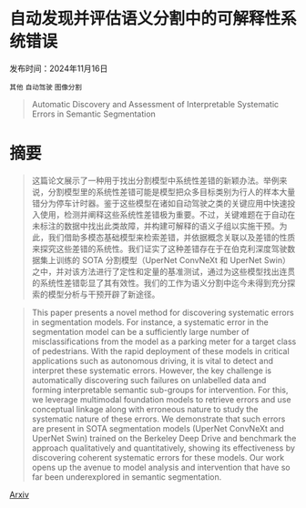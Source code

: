 # 自动发现并评估语义分割中的可解释性系统错误

发布时间：2024年11月16日

`其他` `自动驾驶` `图像分割`

> Automatic Discovery and Assessment of Interpretable Systematic Errors in Semantic Segmentation

# 摘要

> 这篇论文展示了一种用于找出分割模型中系统性差错的新颖办法。举例来说，分割模型里的系统性差错可能是模型把众多目标类别为行人的样本大量错分为停车计时器。鉴于这些模型在诸如自动驾驶之类的关键应用中快速投入使用，检测并阐释这些系统性差错极为重要。不过，关键难题在于自动在未标注的数据中找出此类故障，并构建可解释的语义子组以实施干预。为此，我们借助多模态基础模型来检索差错，并依据概念关联以及差错的性质来探究这些差错的系统性。我们证实了这种差错存在于在伯克利深度驾驶数据集上训练的 SOTA 分割模型（UperNet ConvNeXt 和 UperNet Swin）之中，并对该方法进行了定性和定量的基准测试，通过为这些模型找出连贯的系统性差错彰显了其有效性。我们的工作为语义分割中迄今未得到充分探索的模型分析与干预开辟了新途径。

> This paper presents a novel method for discovering systematic errors in segmentation models. For instance, a systematic error in the segmentation model can be a sufficiently large number of misclassifications from the model as a parking meter for a target class of pedestrians. With the rapid deployment of these models in critical applications such as autonomous driving, it is vital to detect and interpret these systematic errors. However, the key challenge is automatically discovering such failures on unlabelled data and forming interpretable semantic sub-groups for intervention. For this, we leverage multimodal foundation models to retrieve errors and use conceptual linkage along with erroneous nature to study the systematic nature of these errors. We demonstrate that such errors are present in SOTA segmentation models (UperNet ConvNeXt and UperNet Swin) trained on the Berkeley Deep Drive and benchmark the approach qualitatively and quantitatively, showing its effectiveness by discovering coherent systematic errors for these models. Our work opens up the avenue to model analysis and intervention that have so far been underexplored in semantic segmentation.

[Arxiv](https://arxiv.org/abs/2411.10845)